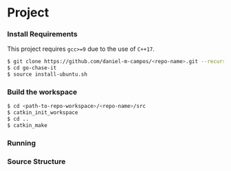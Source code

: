 # <Name> Project

### Install Requirements
This project requires `gcc>=9` due to the use of `C++17`.
```sh
$ git clone https://github.com/daniel-m-campos/<repo-name>.git --recurse-submodules
$ cd go-chase-it
$ source install-ubuntu.sh
```

### Build the workspace
```sh
$ cd <path-to-repo-workspace>/<repo-name>/src
$ catkin_init_workspace
$ cd ..
$ catkin_make
```

### Running


### Source Structure
